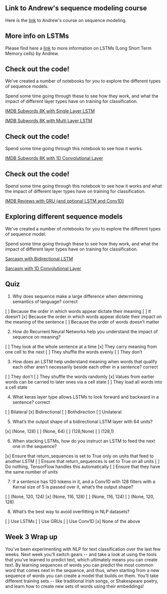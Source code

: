 ## Link to Andrew's sequence modeling course

Here is the [link](https://www.coursera.org/lecture/nlp-sequence-models/deep-rnns-ehs0S) to Andrew's course on sequence modeling.

## More info on LSTMs

Please find here a [link](https://www.coursera.org/lecture/nlp-sequence-models/long-short-term-memory-lstm-KXoay) to more information on LSTMs (Long Short Term Memory cells) by Andrew.

## Check out the code!
We've created a number of notebooks for you to explore the different types of sequence models.

Spend some time going through these to see how they work, and what the impact of different layer types have on training for classification.

[IMDB Subwords 8K with Single Layer LSTM](https://colab.research.google.com/github/lmoroney/dlaicourse/blob/master/TensorFlow%20In%20Practice/Course%203%20-%20NLP/Course%203%20-%20Week%203%20-%20Lesson%201a.ipynb)

[IMDB Subwords 8K with Multi Layer LSTM](https://colab.research.google.com/github/lmoroney/dlaicourse/blob/master/TensorFlow%20In%20Practice/Course%203%20-%20NLP/Course%203%20-%20Week%203%20-%20Lesson%201b.ipynb)


## Check out the code!
Spend some time going through this notebook to see how it works.

[IMDB Subwords 8K with 1D Convolutional Layer](https://colab.research.google.com/github/lmoroney/dlaicourse/blob/master/TensorFlow%20In%20Practice/Course%203%20-%20NLP/Course%203%20-%20Week%203%20-%20Lesson%201c.ipynb)

## Check out the code!
Spend some time going through this notebook to see how it works and what the impact of different layer types have on training for classification.

[IMDB Reviews with GRU (and optional LSTM and Conv1D)](https://colab.research.google.com/github/lmoroney/dlaicourse/blob/master/TensorFlow%20In%20Practice/Course%203%20-%20NLP/Course%203%20-%20Week%203%20-%20Lesson%202d.ipynb#scrollTo=nHGYuU4jPYaj)

## Exploring different sequence models
We've created a number of notebooks for you to explore the different types of sequence model.

Spend some time going through these to see how they work, and what the impact of different layer types have on training for classification.

[Sarcasm with Bidirectional LSTM](https://colab.research.google.com/github/lmoroney/dlaicourse/blob/master/TensorFlow%20In%20Practice/Course%203%20-%20NLP/Course%203%20-%20Week%203%20-%20Lesson%202.ipynb#scrollTo=g9DC6dmLF8DC)

[Sarcasm with 1D Convolutional Layer](https://colab.research.google.com/github/lmoroney/dlaicourse/blob/master/TensorFlow%20In%20Practice/Course%203%20-%20NLP/Course%203%20-%20Week%203%20-%20Lesson%202c.ipynb#scrollTo=g9DC6dmLF8DC)

## Quiz

1. Why does sequence make a large difference when determining semantics of language? correct

[ ] Because the order in which words appear dictate their meaning
[ ] It doesn’t
[x] Because the order in which words appear dictate their impact on the meaning of the sentence
[ ] Because the order of words doesn’t matter

2. How do Recurrent Neural Networks help you understand the impact of sequence on meaning?

[ ] They look at the whole sentence at a time
[x] They carry meaning from one cell to the next
[ ] They shuffle the words evenly
[ ] They don’t

3. How does an LSTM help understand meaning when words that qualify each other aren’t necessarily beside each other in a sentence? correct
 
[ ] They don’t
[ ] They shuffle the words randomly
[x] Values from earlier words can be carried to later ones via a cell state
[ ] They load all words into a cell state

4. What keras layer type allows LSTMs to look forward and backward in a sentence? correct

[ ] Bilateral
[x] Bidirectional
[ ] Bothdirection
[ ] Unilateral

5. What’s the output shape of a bidirectional LSTM layer with 64 units?

[x] (None, 128)
[ ] (None, 64)
[ ] (128,None)
[ ] (128,1)

6. When stacking LSTMs, how do you instruct an LSTM to feed the next one in the sequence?

[x] Ensure that return_sequences is set to True only on units that feed to another LSTM
[ ] Ensure that return_sequences is set to True on all units
[ ] Do nothing, TensorFlow handles this automatically
[ ] Ensure that they have the same number of units

7. If a sentence has 120 tokens in it, and a Conv1D with 128 filters with a Kernal size of 5 is passed over it, what’s the output shape?

[ ] (None, 120, 124)
[x] (None, 116, 128)
[ ] (None, 116, 124)
[ ] (None, 120, 128)

8. What’s the best way to avoid overfitting in NLP datasets?

[ ] Use LSTMs
[ ] Use GRUs
[ ] Use Conv1D
[x] None of the above

## Week 3 Wrap up
You’ve been experimenting with NLP for text classification over the last few weeks. Next week you’ll switch gears -- and take a look at using the tools that you’ve learned to predict text, which ultimately means you can create text. By learning sequences of words you can predict the most common word that comes next in the sequence, and thus, when starting from a new sequence of words you can create a model that builds on them. You’ll take different training sets -- like traditional Irish songs, or Shakespeare poetry, and learn how to create new sets of words using their embeddings!


